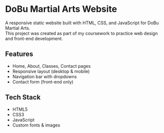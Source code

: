 # DoBu Martial Arts Website
A responsive static website built with HTML, CSS, and JavaScript for DoBu Martial Arts.  
This project was created as part of my coursework to practice web design and front-end development.

## Features
- Home, About, Classes, Contact pages
- Responsive layout (desktop & mobile)
- Navigation bar with dropdowns
- Contact form (front-end only)

## Tech Stack
- HTML5
- CSS3
- JavaScript
- Custom fonts & images
